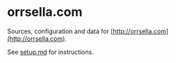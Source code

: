 # orrsella.com

Sources, configuration and data for [http://orrsella.com](http://orrsella.com).

See [setup.md](https://github.com/orrsella/orrsella.com/blob/master/setup.md) for instructions.
